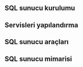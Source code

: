 ## SQL sunucu kurulumu

## Servisleri yapılandırma

## SQL sunucu araçları

## SQL sunucu mimarisi


